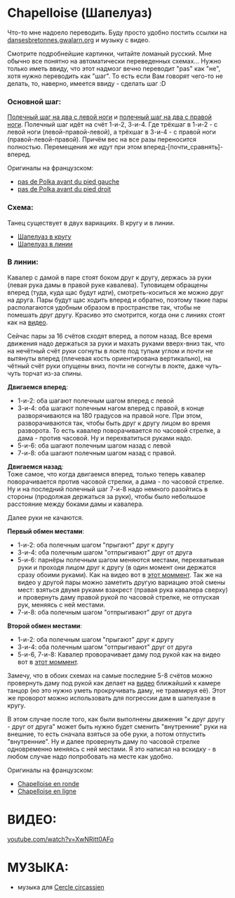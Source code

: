 Chapelloise (Шапелуаз)
======================

Что-то мне надоело переводить. Буду просто удобно постить ссылки на [dansesbretonnes.gwalarn.org](http://dansesbretonnes.gwalarn.org) и музыку с видео.
 
Смотрите подробнейшие картинки, читайте ломаный русский. Мне обычно все понятно на автоматически переведенных схемах... Нужно только иметь ввиду, что этот надмозг вечно переводит "pas" как "не", хотя нужно переводить как "шаг". То есть если Вам говорят чего-то не делать, то, наверно, имеется ввиду - сделать шаг :D

### Основной шаг:
[Полечный шаг на два с левой ноги](https://translate.google.ru/translate?hl=en&sl=fr&tl=ru&u=http%3A%2F%2Fdansesbretonnes.gwalarn.org%2Fbases%2Fpas_de_polka_avant_gauche.html) и [полечный шаг на два с правой ноги](https://translate.google.ru/translate?hl=en&sl=fr&tl=ru&u=http%3A%2F%2Fdansesbretonnes.gwalarn.org%2Fbases%2Fpas_de_polka_avant_droit.html). Полечный шаг идёт на счёт 1-и-2, 3-и-4. Где трёхшаг в 1-и-2 - с левой ноги (левой-правой-левой), а трёхшаг в 3-и-4 - с правой ноги (правой-левой-правой). Причём вес на все разы переносится полностью. Перемещения же идут при этом вперед-[почти\_сравнять]-вперед.

Оригиналы на французском:

- [pas de Polka avant du pied gauche](http://dansesbretonnes.gwalarn.org/bases/pas_de_polka_avant_gauche.html)
- [pas de Polka avant du pied droit](http://dansesbretonnes.gwalarn.org/bases/pas_de_polka_avant_droit.html)

### Схема:

Танец существует в двух вариациях. В кругу и в линии.

- [Шапелуаз в кругу](https://translate.google.ru/translate?hl=en&sl=fr&tl=ru&u=http%3A%2F%2Fdansesbretonnes.gwalarn.org%2Fdanses%2Fchapelloise_ronde.html&sandbox=1)
- [Шапелуаз в линии](https://translate.google.ru/translate?hl=en&sl=fr&tl=ru&u=http%3A%2F%2Fdansesbretonnes.gwalarn.org%2Fdanses%2Fchapelloise_ligne.html&sandbox=1)

### В линии:

Кавалер с дамой в паре стоят боком друг к другу, держась за руки (левая рука дамы в правой руке кавалева). Туловищем обращены вперед (туда, куда щас будут идти), смотреть-коситься же можно друг на друга. Пары будут щас ходить вперед и обратно, поэтому такие пары располагаются удобным образом в пространстве так, чтобы не помешать друг другу. Красиво это смотрится, когда они с линиях стоят как на [видео](https://www.youtube.com/watch?v=XwNRitt0AFo).

Сейчас пары за 16 счётов сходят вперед, а потом назад. Все время движения надо держаться за руки и махать руками вверх-вниз так, что на нечётный счёт руки согнуты в локте под тупым углом и почти не вытянуты вперед (плечевая кость ориентирована вертикально), на чётный счёт руки опущены вниз, почти не согнуты в локте, даже чуть-чуть торчат из-за спины.

__Двигаемся вперед__:  
- 1-и-2: оба шагают полечным шагом вперед с левой
- 3-и-4: оба шагают полечным нагом вперед с правой, в конце разворячиваются на 180 градусов на правой ноге. При этом, разворачиваются так, чтобы быть друг к другу лицом во время разворота. То есть кавалер поворачивается по часовой стрелке, а дама - против часовой. Ну и перехватиться руками надо.
- 5-и-6: оба шагают полечным шагом назад с левой
- 7-и-8: оба шагают полечным шагом назад с правой.

__Двигаемся назад__:  
Тоже самое, что когда двигаемся вперед, только теперь кавалер поворачивается против часовой стрелки, а дама - по часовой стрелке. Ну и на последний полечный шаг 7-и-8 надо немного разойтись в стороны (продолжая держаться за руки), чтобы было небольшое расстояние между боками дамы и кавалера.

Далее руки не качаются.

__Первый обмен местами__:  
- 1-и-2: оба полечным шагом "прыгают" друг к другу
- 3-и-4: оба полечным шагом "отпрыгивают" друг от друга
- 5-и-6: парнёры полечным шагом меняются местами, перехватывая руки и проходя лицом друг к другу (в один момент они держатся сразу обоими руками). Как на видео вот в [этот моммент](https://www.youtube.com/watch?v=XwNRitt0AFo&feature=youtu.be&t=25). Так же на видео у другой пары можно заметить другую вариацию этой смены мест: взяться двумя руками взакрест (правая рука кавалера сверху) и провернуть даму правой рукой по часовой стрелке, не отпуская рук, меняясь с ней местами.
- 7-и-8: оба полечным шагом "отпрыгивают" друг от друга

__Второй обмен местами__: 
- 1-и-2: оба полечным шагом "прыгают" друг к другу
- 3-и-4: оба полечным шагом "отпрыгивают" друг от друга
- 5-и-6, 7-и-8: Кавалер проворачивает даму под рукой как на видео вот в [этот моммент](https://www.youtube.com/watch?v=XwNRitt0AFo&feature=youtu.be&t=29).

Замечу, что в обоих схемах на самые последние 5-8 счётов можно провернуть даму под рукой как делает на [видео](https://www.youtube.com/watch?v=XwNRitt0AFo) ближайший к камере танцор (но это нужно уметь прокручивать даму, не травмируя её). Этот же проворот можно использовать для погрессии дам в шапелуазе в кругу.

В этом случае после того, как были выполнены движения "к друг другу - друг от друга" может быть нужно будет сменить "внутренние" руки на внешние, то есть сначала взяться за обе руки, а потом отпустить "внутренние". Ну и далее провернуть даму по часовой стрелке одновременно меняясь с ней местами. Я это написал на вскидку - в любом случае надо попробовать на месте как удобно.


Оригиналы на французском:

- [Chapelloise en ronde](http://dansesbretonnes.gwalarn.org/danses/chapelloise_ronde.html)
- [Chapelloise en ligne](http://dansesbretonnes.gwalarn.org/danses/chapelloise_ligne.html)

ВИДЕО:
======
[youtube.com/watch?v=XwNRitt0AFo](https://www.youtube.com/watch?v=XwNRitt0AFo)

МУЗЫКА:
=======
- музыка для [Cercle circassien](cercle-circassien.md)
